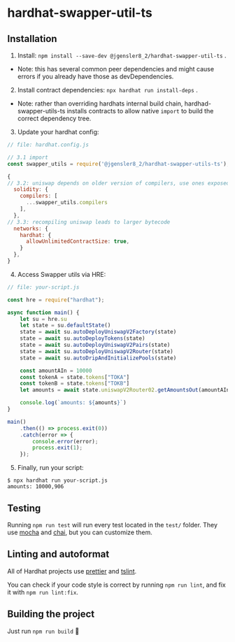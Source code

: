 # hardhat-swapper-util-ts

## Installation

1. Install: `npm install --save-dev @jgensler8_2/hardhat-swapper-util-ts` .
  * Note: this has several common peer dependencies and might cause errors if you already have those as devDependencies.
2. Install contract dependencies: `npx hardhat run install-deps` .
  * Note: rather than overriding hardhats internal build chain, hardhad-swapper-utils-ts installs contracts to allow native `import` to build the correct dependency tree.
3. Update your hardhat config:

```javascript
// file: hardhat.config.js

// 3.1 import 
const swapper_utils = require('@jgensler8_2/hardhat-swapper-utils-ts');

{
// 3.2: uniswap depends on older version of compilers, use ones exposed by this package
  solidity: {
    compilers: [
      ...swapper_utils.compilers
    ],
  },
// 3.3: recompiling uniswap leads to larger bytecode
  networks: {
    hardhat: {
      allowUnlimitedContractSize: true,
    }
  },
}
```

4. Access Swapper utils via HRE:

```javascript
// file: your-script.js

const hre = require("hardhat");

async function main() {
    let su = hre.su
    let state = su.defaultState()
    state = await su.autoDeployUniswapV2Factory(state)
    state = await su.autoDeployTokens(state)
    state = await su.autoDeployUniswapV2Pairs(state)
    state = await su.autoDeployUniswapV2Router(state)
    state = await su.autoDripAndInitializePools(state)

    const amountAIn = 10000
    const tokenA = state.tokens["TOKA"]
    const tokenB = state.tokens["TOKB"]
    let amounts = await state.uniswapV2Router02.getAmountsOut(amountAIn, [tokenA.address, tokenB.address])

    console.log(`amounts: ${amounts}`)
}

main()
    .then(() => process.exit(0))
    .catch(error => {
        console.error(error);
        process.exit(1);
    });
```

5. Finally, run your script:

```
$ npx hardhat run your-script.js
amounts: 10000,906
```

## Testing

Running `npm run test` will run every test located in the `test/` folder. They
use [mocha](https://mochajs.org) and [chai](https://www.chaijs.com/),
but you can customize them.

## Linting and autoformat

All of Hardhat projects use [prettier](https://prettier.io/) and
[tslint](https://palantir.github.io/tslint/).

You can check if your code style is correct by running `npm run lint`, and fix
it with `npm run lint:fix`.

## Building the project

Just run `npm run build` ️👷

